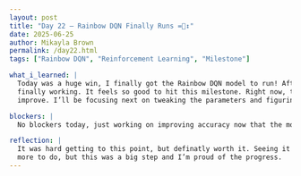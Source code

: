 ```yaml
---
layout: post  
title: "Day 22 – Rainbow DQN Finally Runs =🙂‍↕️"  
date: 2025-06-25  
author: Mikayla Brown  
permalink: /day22.html  
tags: ["Rainbow DQN", "Reinforcement Learning", "Milestone"]

what_i_learned: |
  Today was a huge win, I finally got the Rainbow DQN model to run! After days of debugging and trying to figure out what was going wrong, it’s 
  finally working. It feels so good to hit this milestone. Right now, the model’s accuracy is around 42–50%, so I know there’s still room to 
  improve. I’ll be focusing next on tweaking the parameters and figuring out how to boost performance.

blockers: |
  No blockers today, just working on improving accuracy now that the model runs.

reflection: |
  It was hard getting to this point, but definatly worth it. Seeing it actually work made all the struggle feel meaningful. I know there’s still 
  more to do, but this was a big step and I’m proud of the progress.
---
```


